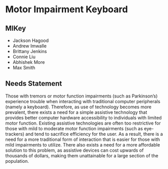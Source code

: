 # Motor Impairment Keyboard

## MIKey
- Jackson Hagood
- Andrew Imwalle
- Brittany Jenkins
- Connie Liu
- Abhishek More
- Max Smith

## Needs Statement
Those with tremors or motor function impairments (such as Parkinson’s) experience trouble when interacting with traditional computer peripherals (namely a keyboard). Therefore, as use of technology becomes more prevalent, there exists a need for a simple assistive technology that provides better computer hardware accessibility to individuals with limited motor function. Existing assistive technologies are often too restrictive for those with mild to moderate motor function impairments (such as eye-trackers) and tend to sacrifice efficiency for the user. As a result, there is a need for a more traditional form of interaction that is easier for those with mild impairments to utilize. There also exists a need for a more affordable solution to this problem, as assistive devices can cost upwards of thousands of dollars, making them unattainable for a large section of the population.
